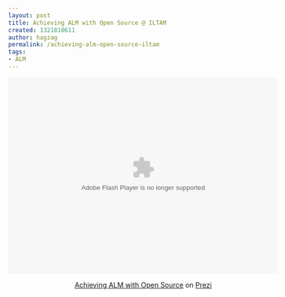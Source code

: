```yaml
---
layout: post
title: Achieving ALM with Open Source @ ILTAM
created: 1321810611
author: hagzag
permalink: /achieving-alm-open-source-iltam
tags:
- ALM
---
```

<div class="prezi-player"><style type="text/css" media="screen">.prezi-player { width: 550px; } .prezi-player-links { text-align: center; }</style><object width="550" height="400" id="prezi_3j92xmamzwxi" name="prezi_3j92xmamzwxi" classid="clsid:D27CDB6E-AE6D-11cf-96B8-444553540000">
<param name="movie" value="http://prezi.com/bin/preziloader.swf" />
<param name="allowfullscreen" value="true" />
<param name="allowscriptaccess" value="always" />
<param name="bgcolor" value="#ffffff" />
<param name="flashvars" value="prezi_id=3j92xmamzwxi&amp;lock_to_path=0&amp;color=ffffff&amp;autoplay=no&amp;autohide_ctrls=0" /><embed width="550" height="400" id="preziEmbed_3j92xmamzwxi" name="preziEmbed_3j92xmamzwxi" src="http://prezi.com/bin/preziloader.swf" type="application/x-shockwave-flash" allowfullscreen="true" allowscriptaccess="always" bgcolor="#ffffff" flashvars="prezi_id=3j92xmamzwxi&amp;lock_to_path=0&amp;color=ffffff&amp;autoplay=no&amp;autohide_ctrls=0"></embed></object>
<div class="prezi-player-links">
<p><a title="
The road to implementing ALM with Open Source Software
" href="http://prezi.com/3j92xmamzwxi/achieving-alm-with-open-source/">Achieving ALM with Open Source</a> on <a href="http://prezi.com">Prezi</a></p>
</div>
</div>
